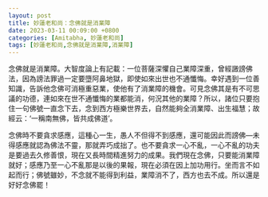 ```yaml
---
layout: post
title: 妙蓮老和尚：念佛就是消業障
date: 2023-03-11 00:09:00 +0800
categories: [Amitabha, 妙蓮老和尚]
tags: [妙蓮老和尚,念佛就是消業障,消業障]
---
```


念佛就是消業障。大智度論上有記載：一位菩薩深懼自己業障深重，曾經譭謗佛法，因為謗法罪過一定要墮阿鼻地獄，即使如來出世也不通懺悔。幸好遇到一位善知識，告訴他念佛可消極重惡業，使他有了消業障的機會。可見念佛其是有不可思議的功德，連如來在世不通懺悔的業都能消，何況其他的業障？所以，諸位只要抱住一句佛號一直念下去，念到西方極樂世界去，自然能夠全消業障、出生福慧；故經云：‘一稱南無佛，皆共成佛道’。

念佛時不要貪求感應，這種心一生，愚人不但得不到感應，還可能因此而謗佛—未得感應就認為佛法不靈，那就弄巧成拙了。也不要貪求一心不亂，一心不亂的功夫是要過去久修善恨，現在又長時間精進努力的成果。我們現在念佛，只要能消業障就好；感應乃至一心不亂那是以後的果報，現在必須在因上加功用行。坐而言不如起而行；佛號雖妙，不念就不能得到利益，業障消不了，西方也去不成。所以還是好好念佛罷！